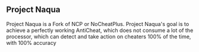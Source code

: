 Project Naqua
-------------
 Project Naqua is a Fork of NCP or NoCheatPlus. Project Naqua's goal is to achieve a perfectly working AntiCheat, which does not consume a lot of the processor, which can detect and take action on cheaters 100% of the time, with 100% accuracy 
